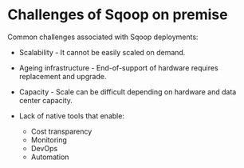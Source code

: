 # Challenges of Sqoop on premise  

Common challenges associated with Sqoop deployments:

* Scalability - It cannot be easily scaled on demand. 
* Ageing infrastructure - End-of-support of hardware requires replacement and upgrade. 
* Capacity - Scale can be difficult depending on hardware and data center capacity.
* Lack of native tools that enable:  

  * Cost transparency  
  * Monitoring  
  * DevOps  
  * Automation  
